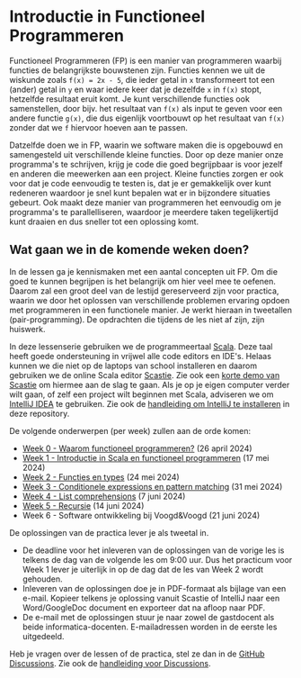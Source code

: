 Introductie in Functioneel Programmeren
=======================================

Functioneel Programmeren (FP) is een manier van programmeren waarbij functies de belangrijkste bouwstenen zijn.
Functies kennen we uit de wiskunde zoals `f(x) = 2x - 5`, die ieder getal in `x` transformeert tot een
(ander) getal in `y` en waar iedere keer dat je dezelfde `x` in `f(x)` stopt, hetzelfde resultaat eruit komt.
Je kunt verschillende functies ook samenstellen, door bijv. het resultaat van `f(x)` als input te geven voor
een andere functie `g(x)`, die dus eigenlijk voortbouwt op het resultaat van `f(x)` zonder dat we `f` hiervoor
hoeven aan te passen.

Datzelfde doen we in FP, waarin we software maken die is opgebouwd en samengesteld uit verschillende kleine functies.
Door op deze manier onze programma's te schrijven, krijg je code die goed begrijpbaar is voor jezelf en anderen
die meewerken aan een project. Kleine functies zorgen er ook voor dat je code eenvoudig te testen is, dat je er
gemakkelijk over kunt redeneren waardoor je snel kunt bepalen wat er in bijzondere situaties gebeurt. Ook maakt
deze manier van programmeren het eenvoudig om je programma's te parallelliseren, waardoor je meerdere taken
tegelijkertijd kunt draaien en dus sneller tot een oplossing komt.

Wat gaan we in de komende weken doen?
-------------------------------------
In de lessen ga je kennismaken met een aantal concepten uit FP. Om die goed te kunnen begrijpen is het belangrijk
om hier veel mee te oefenen. Daarom zal een groot deel van de lestijd gereserveerd zijn voor practica, waarin we
door het oplossen van verschillende problemen ervaring opdoen met programmeren in een functionele manier. Je werkt
hieraan in tweetallen (pair-programming). De opdrachten die tijdens de les niet af zijn, zijn huiswerk.

In deze lessenserie gebruiken we de programmeertaal [Scala]. Deze taal heeft goede ondersteuning in vrijwel alle
code editors en IDE's. Helaas kunnen we die niet op de laptops van school installeren en daarom gebruiken we de
online Scala editor [Scastie]. Zie ook een [korte demo van Scastie] om hiermee aan de slag te gaan.
Als je op je eigen computer verder wilt gaan, of zelf een project wilt beginnen met Scala, adviseren we om [IntelliJ IDEA]
te gebruiken. Zie ook de [handleiding om IntelliJ te installeren] in deze repository.

De volgende onderwerpen (per week) zullen aan de orde komen:
* [Week 0 - Waarom functioneel programmeren?](/Week0) (26 april 2024)
* [Week 1 - Introductie in Scala en functioneel programmeren](/Week1) (17 mei 2024)
* [Week 2 - Functies en types](/Week2) (24 mei 2024)
* [Week 3 - Conditionele expressions en pattern matching](/Week3) (31 mei 2024)
* [Week 4 - List comprehensions](/Week4) (7 juni 2024)
* [Week 5 - Recursie](/Week5) (14 juni 2024)
* Week 6 - Software ontwikkeling bij Voogd&Voogd (21 juni 2024)

De oplossingen van de practica lever je als tweetal in.
* De deadline voor het inleveren van de oplossingen van de vorige les is telkens de dag van de volgende les om 9:00 uur.
  Dus het practicum voor Week 1 lever je uiterlijk in op de dag dat de les van Week 2 wordt gehouden.
* Inleveren van de oplossingen doe je in PDF-formaat als bijlage van een e-mail. Kopieer telkens je oplossing
  vanuit Scastie of IntelliJ naar een Word/GoogleDoc document en exporteer dat na afloop naar PDF.
* De e-mail met de oplossingen stuur je naar zowel de gastdocent als beide informatica-docenten.
  E-mailadressen worden in de eerste les uitgedeeld.

Heb je vragen over de lessen of de practica, stel ze dan in de [GitHub Discussions]. Zie ook de
[handleiding voor Discussions].

[Scala]: https://www.scala-lang.org/
[Scastie]: https://scastie.scala-lang.org/
[korte demo van Scastie]: Tutorials/Run%20Scastie.md
[IntelliJ IDEA]: https://www.jetbrains.com/idea/
[handleiding om IntelliJ te installeren]: Tutorials/Install%20IntelliJ%20IDEA.md
[GitHub Discussions]: https://github.com/PM-RGO-FP-2024/FunctioneelProgrammeren/discussions
[handleiding voor Discussions]: Tutorials/GitHub%20discussion.md
